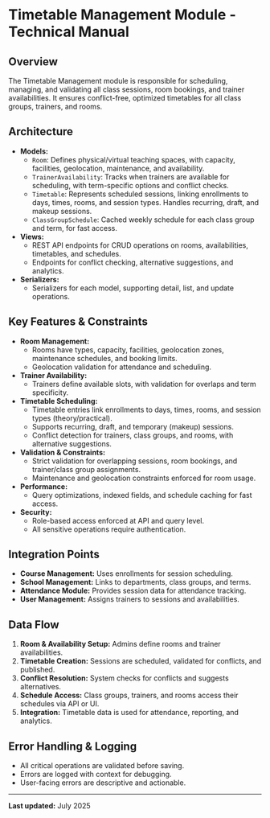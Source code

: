 # Timetable Management Module - Technical Manual

## Overview
The Timetable Management module is responsible for scheduling, managing, and validating all class sessions, room bookings, and trainer availabilities. It ensures conflict-free, optimized timetables for all class groups, trainers, and rooms.

## Architecture
- **Models:**
  - `Room`: Defines physical/virtual teaching spaces, with capacity, facilities, geolocation, maintenance, and availability.
  - `TrainerAvailability`: Tracks when trainers are available for scheduling, with term-specific options and conflict checks.
  - `Timetable`: Represents scheduled sessions, linking enrollments to days, times, rooms, and session types. Handles recurring, draft, and makeup sessions.
  - `ClassGroupSchedule`: Cached weekly schedule for each class group and term, for fast access.
- **Views:**
  - REST API endpoints for CRUD operations on rooms, availabilities, timetables, and schedules.
  - Endpoints for conflict checking, alternative suggestions, and analytics.
- **Serializers:**
  - Serializers for each model, supporting detail, list, and update operations.

## Key Features & Constraints
- **Room Management:**
  - Rooms have types, capacity, facilities, geolocation zones, maintenance schedules, and booking limits.
  - Geolocation validation for attendance and scheduling.
- **Trainer Availability:**
  - Trainers define available slots, with validation for overlaps and term specificity.
- **Timetable Scheduling:**
  - Timetable entries link enrollments to days, times, rooms, and session types (theory/practical).
  - Supports recurring, draft, and temporary (makeup) sessions.
  - Conflict detection for trainers, class groups, and rooms, with alternative suggestions.
- **Validation & Constraints:**
  - Strict validation for overlapping sessions, room bookings, and trainer/class group assignments.
  - Maintenance and geolocation constraints enforced for room usage.
- **Performance:**
  - Query optimizations, indexed fields, and schedule caching for fast access.
- **Security:**
  - Role-based access enforced at API and query level.
  - All sensitive operations require authentication.

## Integration Points
- **Course Management:** Uses enrollments for session scheduling.
- **School Management:** Links to departments, class groups, and terms.
- **Attendance Module:** Provides session data for attendance tracking.
- **User Management:** Assigns trainers to sessions and availabilities.

## Data Flow
1. **Room & Availability Setup:** Admins define rooms and trainer availabilities.
2. **Timetable Creation:** Sessions are scheduled, validated for conflicts, and published.
3. **Conflict Resolution:** System checks for conflicts and suggests alternatives.
4. **Schedule Access:** Class groups, trainers, and rooms access their schedules via API or UI.
5. **Integration:** Timetable data is used for attendance, reporting, and analytics.

## Error Handling & Logging
- All critical operations are validated before saving.
- Errors are logged with context for debugging.
- User-facing errors are descriptive and actionable.

---
**Last updated:** July 2025
